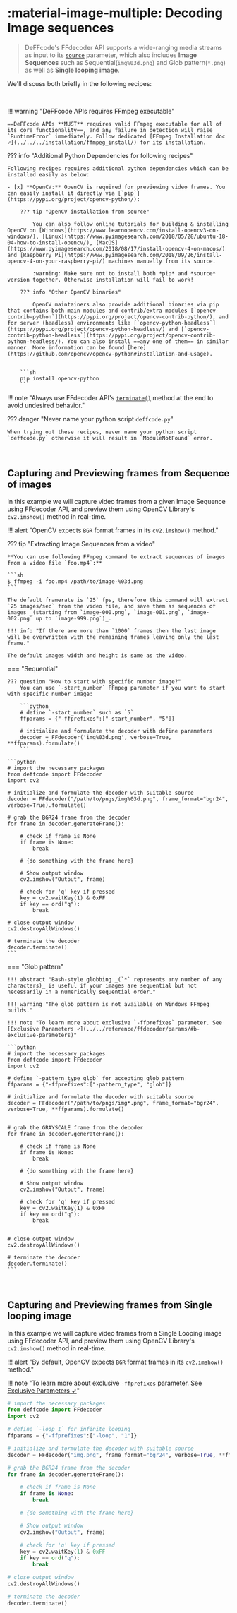 <!--
======================================================================
DeFFcode library source-code is deployed under the Apache 2.0 License:

Copyright (c) 2021 Abhishek Thakur(@abhiTronix) <abhi.una12@gmail.com>

Licensed under the Apache License, Version 2.0 (the "License");
you may not use this file except in compliance with the License.
You may obtain a copy of the License at

   http://www.apache.org/licenses/LICENSE-2.0

Unless required by applicable law or agreed to in writing, software
distributed under the License is distributed on an "AS IS" BASIS,
WITHOUT WARRANTIES OR CONDITIONS OF ANY KIND, either express or implied.
See the License for the specific language governing permissions and
limitations under the License.
======================================================================
-->

# :material-image-multiple: Decoding Image sequences

> DeFFcode's FFdecoder API supports a wide-ranging media streams as input to its [`source`](../../reference/sourcer/params/#source) parameter, which also includes **Image Sequences** such as Sequential(`img%03d.png`) and Glob pattern(`*.png`) as well as **Single looping image**. 

We'll discuss both briefly in the following recipes:

&thinsp;

!!! warning "DeFFcode APIs requires FFmpeg executable"

    ==DeFFcode APIs **MUST** requires valid FFmpeg executable for all of its core functionality==, and any failure in detection will raise `RuntimeError` immediately. Follow dedicated [FFmpeg Installation doc ➶](../../../installation/ffmpeg_install/) for its installation.

??? info "Additional Python Dependencies for following recipes"

    Following recipes requires additional python dependencies which can be installed easily as below:

    - [x] **OpenCV:** OpenCV is required for previewing video frames. You can easily install it directly via [`pip`](https://pypi.org/project/opencv-python/):

        ??? tip "OpenCV installation from source"

            You can also follow online tutorials for building & installing OpenCV on [Windows](https://www.learnopencv.com/install-opencv3-on-windows/), [Linux](https://www.pyimagesearch.com/2018/05/28/ubuntu-18-04-how-to-install-opencv/), [MacOS](https://www.pyimagesearch.com/2018/08/17/install-opencv-4-on-macos/) and [Raspberry Pi](https://www.pyimagesearch.com/2018/09/26/install-opencv-4-on-your-raspberry-pi/) machines manually from its source. 

            :warning: Make sure not to install both *pip* and *source* version together. Otherwise installation will fail to work!

        ??? info "Other OpenCV binaries"

            OpenCV maintainers also provide additional binaries via pip that contains both main modules and contrib/extra modules [`opencv-contrib-python`](https://pypi.org/project/opencv-contrib-python/), and for server (headless) environments like [`opencv-python-headless`](https://pypi.org/project/opencv-python-headless/) and [`opencv-contrib-python-headless`](https://pypi.org/project/opencv-contrib-python-headless/). You can also install ==any one of them== in similar manner. More information can be found [here](https://github.com/opencv/opencv-python#installation-and-usage).


        ```sh
        pip install opencv-python       
        ```


!!! note "Always use FFdecoder API's [`terminate()`](../../reference/ffdecoder/#deffcode.ffdecoder.FFdecoder.terminate) method at the end to avoid undesired behavior."

??? danger "Never name your python script `deffcode.py`"

    When trying out these recipes, never name your python script `deffcode.py` otherwise it will result in `ModuleNotFound` error.

&thinsp;

## Capturing and Previewing frames from Sequence of images

In this example we will capture video frames from a given Image Sequence using FFdecoder API, and preview them using OpenCV Library's `cv2.imshow()` method in real-time.

!!! alert "OpenCV expects `BGR` format frames in its `cv2.imshow()` method."


??? tip "Extracting Image Sequences from a video"
    
    **You can use following FFmpeg command to extract sequences of images from a video file `foo.mp4`:**
    
    ```sh
    $ ffmpeg -i foo.mp4 /path/to/image-%03d.png
    ```

    The default framerate is `25` fps, therefore this command will extract `25 images/sec` from the video file, and save them as sequences of images _(starting from `image-000.png`, `image-001.png`, `image-002.png` up to `image-999.png`)_. 

    !!! info "If there are more than `1000` frames then the last image will be overwritten with the remaining frames leaving only the last frame."

    The default images width and height is same as the video.

=== "Sequential"

    ??? question "How to start with specific number image?"
        You can use `-start_number` FFmpeg parameter if you want to start with specific number image:

        ```python
        # define `-start_number` such as `5`
        ffparams = {"-ffprefixes":["-start_number", "5"]}

        # initialize and formulate the decoder with define parameters
        decoder = FFdecoder('img%03d.png', verbose=True, **ffparams).formulate()
        ```

    ```python
    # import the necessary packages
    from deffcode import FFdecoder
    import cv2

    # initialize and formulate the decoder with suitable source
    decoder = FFdecoder("/path/to/pngs/img%03d.png", frame_format="bgr24", verbose=True).formulate()

    # grab the BGR24 frame from the decoder
    for frame in decoder.generateFrame():

        # check if frame is None
        if frame is None:
            break

        # {do something with the frame here}

        # Show output window
        cv2.imshow("Output", frame)

        # check for 'q' key if pressed
        key = cv2.waitKey(1) & 0xFF
        if key == ord("q"):
            break

    # close output window
    cv2.destroyAllWindows()

    # terminate the decoder
    decoder.terminate()
    ```

=== "Glob pattern"

    !!! abstract "Bash-style globbing _(`*` represents any number of any characters)_ is useful if your images are sequential but not necessarily in a numerically sequential order."

    !!! warning "The glob pattern is not available on Windows FFmpeg builds."

    !!! note "To learn more about exclusive `-ffprefixes` parameter. See [Exclusive Parameters ➶](../../reference/ffdecoder/params/#b-exclusive-parameters)"

    ```python
    # import the necessary packages
    from deffcode import FFdecoder
    import cv2

    # define `-pattern_type glob` for accepting glob pattern
    ffparams = {"-ffprefixes":["-pattern_type", "glob"]}

    # initialize and formulate the decoder with suitable source
    decoder = FFdecoder("/path/to/pngs/img*.png", frame_format="bgr24", verbose=True, **ffparams).formulate()


    # grab the GRAYSCALE frame from the decoder
    for frame in decoder.generateFrame():

        # check if frame is None
        if frame is None:
            break

        # {do something with the frame here}

        # Show output window
        cv2.imshow("Output", frame)

        # check for 'q' key if pressed
        key = cv2.waitKey(1) & 0xFF
        if key == ord("q"):
            break


    # close output window
    cv2.destroyAllWindows()

    # terminate the decoder
    decoder.terminate()
    ```

&nbsp;

## Capturing and Previewing frames from Single looping image

In this example we will capture video frames from a Single Looping image using FFdecoder API, and preview them using OpenCV Library's `cv2.imshow()` method in real-time.

!!! alert "By default, OpenCV expects `BGR` format frames in its `cv2.imshow()` method."

!!! note "To learn more about exclusive `-ffprefixes` parameter. See [Exclusive Parameters ➶](../../reference/ffdecoder/params/#b-exclusive-parameters)"

```python
# import the necessary packages
from deffcode import FFdecoder
import cv2

# define `-loop 1` for infinite looping
ffparams = {"-ffprefixes":["-loop", "1"]}

# initialize and formulate the decoder with suitable source
decoder = FFdecoder("img.png", frame_format="bgr24", verbose=True, **ffparams).formulate()

# grab the BGR24 frame from the decoder
for frame in decoder.generateFrame():

    # check if frame is None
    if frame is None:
        break

    # {do something with the frame here}

    # Show output window
    cv2.imshow("Output", frame)

    # check for 'q' key if pressed
    key = cv2.waitKey(1) & 0xFF
    if key == ord("q"):
        break

# close output window
cv2.destroyAllWindows()

# terminate the decoder
decoder.terminate()
```


&nbsp;